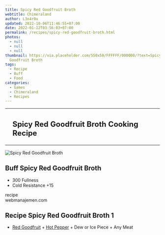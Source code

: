 ```yaml
---
title: Spicy Red Goodfruit Broth
webtitle: Chimeraland
author: L3n4r0x
updated: 2022-10-06T11:46:55+07:00
date: 2022-01-12T03:56:03+07:00
permalink: /recipes/spicy-red-goodfruit-broth.html
photos:
  - null
  - null
  - null
thumbnail: https://via.placeholder.com/550x50/FFFFFF/000000/?text=Spicy Red
  Goodfruit Broth
tags:
  - Recipe
  - Buff
  - Food
categories:
  - Games
  - Chimeraland
  - Recipes
---
```


<section id="bootstrap-wrapper"><link rel="stylesheet" href="https://cdn.statically.io/gh/dimaslanjaka/Web-Manajemen/40ac3225/css/bootstrap-4.5-wrapper.css"/><div class="row mb-2"><div class="col-md-12 mb-2"><table class="table" id="post-info"><tbody><tr><td></td><td><h1 class="fs-5">Spicy Red Goodfruit Broth Cooking Recipe</h1></td></tr></tbody></table></div></div><div class="card mb-2"><div class="row g-0"><div class="col-sm-4 position-relative mb-2"><img src="https://via.placeholder.com/600" class="card-img fit-cover w-100 h-100" alt="Spicy Red Goodfruit Broth" data-fancybox="true"/></div><div class="col-sm-8 mb-2"><div class="card-body"><h2 class="card-title fs-5">Buff Spicy Red Goodfruit Broth</h2><div class="card-text"><ul><li>300 Fullness</li><li>Cold Resistance +15</li></ul></div><span class="badge rounded-pill bg-dark">recipe</span></div><div class="card-footer text-end text-muted">webmanajemen.com</div></div></div></div><div class="row mb-2"><div class="col-12 col-lg-6 recipe-item mb-2"><div class="card"><div class="card-body"><h2 class="card-title fs-5">Recipe Spicy Red Goodfruit Broth 1</h2><div class="card-text"><ul><li><a class="text-decoration-none" href="/chimeraland/materials/red-goodfruit.html">Red Goodfruit</a><span> + </span><a class="text-decoration-none" href="/chimeraland/materials/hot-pepper.html">Hot Pepper</a><span> + </span>Dew or Ice Piece<span> + </span>Any Meat</li></ul></div></div></div></div></div></section>